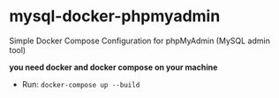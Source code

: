 # mysql-docker-phpmyadmin
Simple Docker Compose Configuration for phpMyAdmin (MySQL admin tool)

**you need docker and docker compose on your machine**

- Run: `docker-compose up --build`

